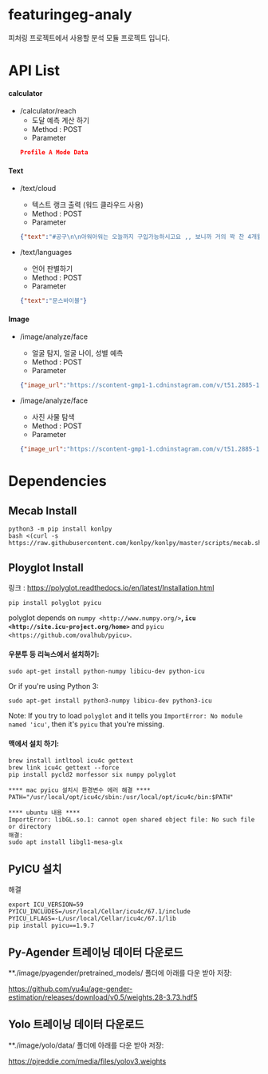 # featuringeg-analy

피처링 프로젝트에서 사용할 분석 모듈 프로젝트 입니다. 

# API List

#### calculator
- /calculator/reach
    - 도달 예측 계산 하기
    - Method : POST
    - Parameter 
    ```json
    Profile A Mode Data
    ```

#### Text
- /text/cloud
    - 텍스트 랭크 출력 (워드 클라우드 사용)
    - Method : POST
    - Parameter 
    ```json
    {"text":"#공구\n\n아워아워는 오늘까지 구입가능하시고요 ,, 보니까 거의 꽉 찬 4개월 주기로 열게 되더라고요~ 담번 7차 공구는 12월 말이나 내년으루 넘어갈것 같아용~!\n\n주문량이 많아 걱정했는데 물류센터에서 주말동안 출근하셔서 입고작업이랑 포장작업 미리 해주셔서 오늘부터 조금씩 순차출고 시작했어요~ (그래도 배송이 밀릴 수 있으니 조금 여유있게 기다려주시면 감사하겠습니다🙏🏻)\n\n댓글후기, 구매완료 이벤트 댓글은 공구 첫 피드에 남겨주시면 좋을것 같아요 ~. \n\n내역을 보니까 70%이상이 저번공구 후 재구매해주시는 분들이시더라고요~~ 쏟아지는 세제광고 사이에서 조용히만들고 있는 아워아워인데 안사라지고 계속 나오는게 정말 신기해요 (다 구매해주시는 분들덕분🤍🤍🤍!! ) \n이게 공구때문에 제가 쓰는게 아니라 저도 모르게 계속 쓰게되다보니 없는 공구를 만들어서 하게 된 경우거든요 😂\n여기저기서 공구제안 많이 받는 세제인데 대표님이 공구 생각이 없으세요 (여기저기 노출되고 공구도 많이하면 더 많이 팔리고 좋을텐데 욕심이 정말 없으심… 단독이라 덕분에 35%할인율로 열어드릴 수 있게 된 공구입니당^^!! ) \n\n댓글도 많이 남겨주셔서 하나하나 빠짐없이 읽으면서 정말 감사했어용!!🙏🏻❣️\n\n출고 부지런히 해드릴께요 조금만 기다려주세요~ 🤍\n\n#감사합니다 \n#아워아워\n배송문의 및 궁금하신 사항은 카톡 #아워아워 에 남겨주시면 답변 가장 빠르구요 저에게 댓글이나 메세지 주셔도 확인하는대로 답 드릴께요 🙂"}
    ```
    
- /text/languages
    - 언어 판별하기
    - Method : POST
    - Parameter 
    ```json
    {"text":"문스바이블"}
    ```
#### Image

- /image/analyze/face
    - 얼굴 탐지, 얼굴 나이, 성별 예측
    - Method : POST
    - Parameter 
    ```json
    {"image_url":"https://scontent-gmp1-1.cdninstagram.com/v/t51.2885-15/e35/p1080x1080/243061932_1052439488849741_5629383268778914662_n.jpg?_nc_ht=scontent-gmp1-1.cdninstagram.com&_nc_cat=1&_nc_ohc=me7hjR0tcUQAX8FKg9y&edm=AP_V10EBAAAA&ccb=7-4&oh=e148e262703f7c73aba93c8b6ce23d43&oe=61625A5A&_nc_sid=4f375e"}
    ```


- /image/analyze/face
    - 사진 사물 탐색
    - Method : POST
    - Parameter 
    ```json
    {"image_url":"https://scontent-gmp1-1.cdninstagram.com/v/t51.2885-15/e35/p1080x1080/243061932_1052439488849741_5629383268778914662_n.jpg?_nc_ht=scontent-gmp1-1.cdninstagram.com&_nc_cat=1&_nc_ohc=me7hjR0tcUQAX8FKg9y&edm=AP_V10EBAAAA&ccb=7-4&oh=e148e262703f7c73aba93c8b6ce23d43&oe=61625A5A&_nc_sid=4f375e"}
    ```
    


# Dependencies

## Mecab Install

```commandline
python3 -m pip install konlpy
bash <(curl -s https://raw.githubusercontent.com/konlpy/konlpy/master/scripts/mecab.sh)
```

## Ployglot Install
링크 : https://polyglot.readthedocs.io/en/latest/Installation.html

```commandline
pip install polyglot pyicu
```

polyglot depends on 
`numpy <http://www.numpy.org/>`__, 
`icu <http://site.icu-project.org/home>`__ and 
`pyicu <https://github.com/ovalhub/pyicu>`.

#### 우분투 등 리눅스에서 설치하기:


```commandline
sudo apt-get install python-numpy libicu-dev python-icu
```

Or if you're using Python 3:

```commandline
sudo apt-get install python3-numpy libicu-dev python3-icu
```

Note: If you try to load ``polyglot`` and it tells you ``ImportError: No module
named 'icu'``, then it's ``pyicu`` that you're missing.


#### 맥에서 설치 하기:

```commandline
brew install intltool icu4c gettext
brew link icu4c gettext --force
pip install pycld2 morfessor six numpy polyglot

**** mac pyicu 설치시 환경변수 에러 해결 ****
PATH="/usr/local/opt/icu4c/sbin:/usr/local/opt/icu4c/bin:$PATH"

**** ubuntu 내용 ****
ImportError: libGL.so.1: cannot open shared object file: No such file or directory
해결:
sudo apt install libgl1-mesa-glx
```

## PyICU 설치
해결
```commandline
export ICU_VERSION=59
PYICU_INCLUDES=/usr/local/Cellar/icu4c/67.1/include
PYICU_LFLAGS=-L/usr/local/Cellar/icu4c/67.1/lib
pip install pyicu==1.9.7
```

## Py-Agender 트레이닝 데이터 다운로드

**./image/pyagender/pretrained_models/ 폴더에 아래를 다운 받아 저장:

https://github.com/yu4u/age-gender-estimation/releases/download/v0.5/weights.28-3.73.hdf5


## Yolo 트레이닝 데이터 다운로드

**./image/yolo/data/ 폴더에 아래를 다운 받아 저장:

https://pjreddie.com/media/files/yolov3.weights
